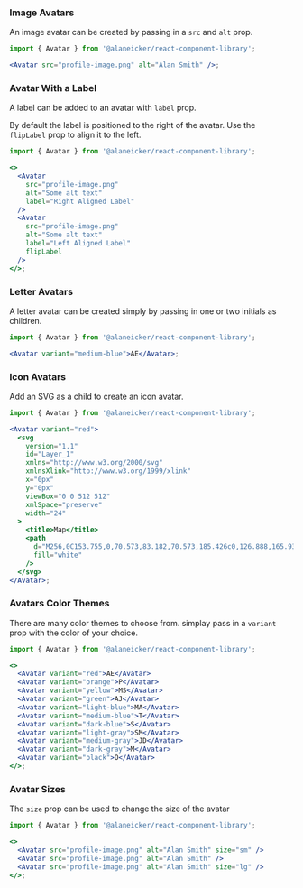 ### Image Avatars

An image avatar can be created by passing in a `src` and `alt` prop.

```jsx
import { Avatar } from '@alaneicker/react-component-library';

<Avatar src="profile-image.png" alt="Alan Smith" />;
```

### Avatar With a Label

A label can be added to an avatar with `label` prop.

By default the label is positioned to the right of the avatar. Use the `flipLabel` prop to align it to the left.

```jsx
import { Avatar } from '@alaneicker/react-component-library';

<>
  <Avatar
    src="profile-image.png"
    alt="Some alt text"
    label="Right Aligned Label"
  />
  <Avatar
    src="profile-image.png"
    alt="Some alt text"
    label="Left Aligned Label"
    flipLabel
  />
</>;
```

### Letter Avatars

A letter avatar can be created simply by passing in one or two initials as children.

```jsx
import { Avatar } from '@alaneicker/react-component-library';

<Avatar variant="medium-blue">AE</Avatar>;
```

### Icon Avatars

Add an SVG as a child to create an icon avatar.

```jsx
import { Avatar } from '@alaneicker/react-component-library';

<Avatar variant="red">
  <svg
    version="1.1"
    id="Layer_1"
    xmlns="http://www.w3.org/2000/svg"
    xmlnsXlink="http://www.w3.org/1999/xlink"
    x="0px"
    y="0px"
    viewBox="0 0 512 512"
    xmlSpace="preserve"
    width="24"
  >
    <title>Map</title>
    <path
      d="M256,0C153.755,0,70.573,83.182,70.573,185.426c0,126.888,165.939,313.167,173.004,321.035c6.636,7.391,18.222,7.378,24.846,0c7.065-7.868,173.004-194.147,173.004-321.035C441.425,83.182,358.244,0,256,0z M256,278.719c-51.442,0-93.292-41.851-93.292-93.293S204.559,92.134,256,92.134s93.291,41.851,93.291,93.293S307.441,278.719,256,278.719z"
      fill="white"
    />
  </svg>
</Avatar>;
```

### Avatars Color Themes

There are many color themes to choose from. simplay pass in a `variant` prop with the color of your choice.

```jsx
import { Avatar } from '@alaneicker/react-component-library';

<>
  <Avatar variant="red">AE</Avatar>
  <Avatar variant="orange">P</Avatar>
  <Avatar variant="yellow">MS</Avatar>
  <Avatar variant="green">AJ</Avatar>
  <Avatar variant="light-blue">MA</Avatar>
  <Avatar variant="medium-blue">T</Avatar>
  <Avatar variant="dark-blue">S</Avatar>
  <Avatar variant="light-gray">SM</Avatar>
  <Avatar variant="medium-gray">JD</Avatar>
  <Avatar variant="dark-gray">M</Avatar>
  <Avatar variant="black">O</Avatar>
</>;
```

### Avatar Sizes

The `size` prop can be used to change the size of the avatar

```jsx
import { Avatar } from '@alaneicker/react-component-library';

<>
  <Avatar src="profile-image.png" alt="Alan Smith" size="sm" />
  <Avatar src="profile-image.png" alt="Alan Smith" />
  <Avatar src="profile-image.png" alt="Alan Smith" size="lg" />
</>;
```
